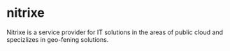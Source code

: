 # nitrixe
Nitrixe is a service provider for IT solutions in the areas of public cloud and specizlizes in geo-fening solutions.
